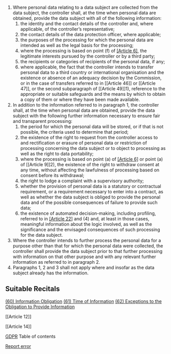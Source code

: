 
1. Where personal data relating to a data subject are collected from the data subject, the controller shall, at the time when personal data are obtained, provide the data subject with all of the following information:
	1. the identity and the contact details of the controller and, where applicable, of the controller’s representative;
	2. the contact details of the data protection officer, where applicable;
	3. the purposes of the processing for which the personal data are intended as well as the legal basis for the processing;
	4. where the processing is based on point (f) of [[Article 6]](1), the legitimate interests pursued by the controller or by a third party;
	5. the recipients or categories of recipients of the personal data, if any;
	6. where applicable, the fact that the controller intends to transfer personal data to a third country or international organisation and the existence or absence of an adequacy decision by the Commission, or in the case of transfers referred to in [[Article 46]] or [[Article 47]], or the second subparagraph of [[Article 49]]1), reference to the appropriate or suitable safeguards and the means by which to obtain a copy of them or where they have been made available.
2. In addition to the information referred to in paragraph 1, the controller shall, at the time when personal data are obtained, provide the data subject with the following further information necessary to ensure fair and transparent processing:
	1. the period for which the personal data will be stored, or if that is not possible, the criteria used to determine that period;
	2. the existence of the right to request from the controller access to and rectification or erasure of personal data or restriction of processing concerning the data subject or to object to processing as well as the right to data portability;
	3. where the processing is based on point (a) of [[Article 6]](1) or point (a) of [[Article 9]]2), the existence of the right to withdraw consent at any time, without affecting the lawfulness of processing based on consent before its withdrawal;
	4. the right to lodge a complaint with a supervisory authority;
	5. whether the provision of personal data is a statutory or contractual requirement, or a requirement necessary to enter into a contract, as well as whether the data subject is obliged to provide the personal data and of the possible consequences of failure to provide such data;
	6. the existence of automated decision-making, including profiling, referred to in [[Article 22]](1) and (4) and, at least in those cases, meaningful information about the logic involved, as well as the significance and the envisaged consequences of such processing for the data subject.
3. Where the controller intends to further process the personal data for a purpose other than that for which the personal data were collected, the controller shall provide the data subject prior to that further processing with information on that other purpose and with any relevant further information as referred to in paragraph 2.
4. Paragraphs 1, 2 and 3 shall not apply where and insofar as the data subject already has the information.



## Suitable Recitals



[(60) Information Obligation](https://gdpr-info.eu/recitals/no-60/)
[(61) Time of Information](https://gdpr-info.eu/recitals/no-61/)
[(62) Exceptions to the Obligation to Provide Information](https://gdpr-info.eu/recitals/no-62/)




[[Article 12]]


[[Article 14]]



[GDPR](https://gdpr-info.eu)
Table of contents


[Report error](https://gdpr-info.eu/gf/?TB_iframe=true&height=306 "Your message")

